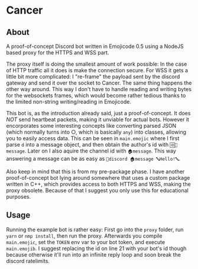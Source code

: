 # Cancer

## About

A proof-of-concept Discord bot written in Emojicode 0.5 using a NodeJS based
proxy for the HTTPS and WSS part.

The proxy itself is doing the smallest amount of work possible:
In the case of HTTP traffic all it does is make the connection secure.
For WSS it gets a little bit more complicated: I "re-frame" the payload
sent by the discord gateway and send it over the socket to Cancer. The same
thing happens the other way around. This way I don't have to handle reading
and writing bytes for the websockets frames, which would become rather
tedious thanks to the limited non-string writing/reading in Emojicode.

This bot is, as the introduction already said, just a proof-of-concept. It
does _NOT_ send heartbeat packets, making it unviable for actual bots.
However it encorporates some interesting concepts like converting parsed
JSON (which normally turns into ○, which is basically `any`) into classes,
allowing you to easily access data. This can be seen in `main.emojic` where
I first parse `d` into a message object, and then obtain the author's id
with `🆔👤message`. Later on I also aquire the channel id with `🏠message`.
This way answering a message can be as easy as `💬discord 🏠message 🔤Hello!🔤`.

Also keep in mind that this is from my pre-package phase. I have another
proof-of-concept bot lying around somewhere that uses a custom package
written in C++, which provides access to both HTTPS and WSS, making the
proxy obsolete. Because of that I suggest you only use this for educational
purposes.

## Usage

Running the example bot is rather easy:
First go into the `proxy` folder, run `yarn` or `nmp install`, then run the
proxy. Afterwards you compile `main.emojic`, set the `TOKEN` env var to
your bot token, and execute `main.emojib`. I suggest replacing the id on
line 21 with your bot's id though because otherwise it'll run into an
infinite reply loop and soon break the discord ratelimits.
